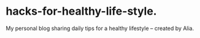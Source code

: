 # hacks-for-healthy-life-style.
My personal blog sharing daily tips for a healthy lifestyle – created by Alia.
